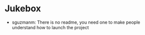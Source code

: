 # Jukebox

- sguzmanm: There is no readme, you need one to make people understand how to launch the project
